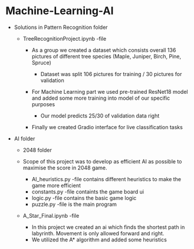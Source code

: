 # Machine-Learning-AI

* Solutions in Pattern Recognition folder
  
  * TreeRecognitionProject.ipynb -file
    * As a group we created a dataset which consists overall 136 pictures of different tree species (Maple, Juniper, Birch, Pine, Spruce)
      * Dataset was split 106 pictures for training / 30 pictures for validation
        
    * For Machine Learning part we used pre-trained ResNet18 model and added some more training into model of our specific purposes
      * Our model predicts 25/30 of validation data right   
    * Finally we created Gradio interface for live classification tasks
   
* AI folder
 
  * 2048 folder
   * Scope of this project was to develop as efficient AI as possible to maximise the score in 2048 game.
     * AI_heuristics.py -file contains different heuristics to make the game more efficient
     *  constants.py -file containts the game board ui
     *  logic.py -file contains the basic game logic
     *  puzzle.py -file is the main program
    
  * A_Star_Final.ipynb -file
    * In this project we created an ai which finds the shortest path in labyrinth. Movement is only allowed forward and right.
    * We utilized the A* algorithm and added some heuristics
      


